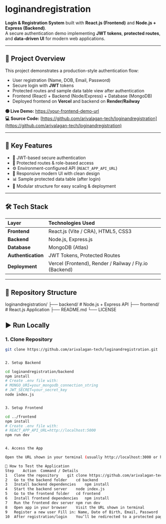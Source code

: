 # loginandregistration

**Login & Registration System** built with **React.js (Frontend)** and **Node.js + Express (Backend)**.  
A secure authentication demo implementing **JWT tokens**, **protected routes**, and **data-driven UI** for modern web applications.

---

## 🔎 Project Overview

This project demonstrates a production-style authentication flow:

- User registration (Name, DOB, Email, Password)
- Secure login with **JWT** tokens
- Protected routes and sample data table view after authentication
- Frontend (React) + Backend (Node/Express) + Database (MongoDB)
- Deployed frontend on **Vercel** and backend on **Render/Railway**

**🟢 Live Demo:** [https://your-frontend-demo-url](https://your-frontend-demo-url)  
**💻 Source Code:** [https://github.com/arivalagan-tech/loginandregistration](https://github.com/arivalagan-tech/loginandregistration)

---

## 🧩 Key Features

- 🔐 JWT-based secure authentication  
- 🚀 Protected routes & role-based access  
- ⚙️ Environment-configured API (`REACT_APP_API_URL`)  
- 📱 Responsive modern UI with clean design  
- 📊 Sample protected data table (after login)  
- 🧠 Modular structure for easy scaling & deployment  

---

## 🛠 Tech Stack

| Layer | Technologies Used |
|:------|:------------------|
| **Frontend** | React.js (Vite / CRA), HTML5, CSS3 |
| **Backend** | Node.js, Express.js |
| **Database** | MongoDB (Atlas) |
| **Authentication** | JWT Tokens, Protected Routes |
| **Deployment** | Vercel (Frontend), Render / Railway / Fly.io (Backend) |

---

## 📁 Repository Structure

loginandregistration/
├── backend/ # Node.js + Express API
├── frontend/ # React.js Application
├── README.md
└── LICENSE



## ▶️ Run Locally

### 1. Clone Repository
```bash
git clone https://github.com/arivalagan-tech/loginandregistration.git


2. Setup Backend

cd loginandregistration/backend
npm install
# Create .env file with:
# MONGO_URI=your_mongodb_connection_string
# JWT_SECRET=your_secret_key
node index.js


3. Setup Frontend

cd ../frontend
npm install
# Create .env file with:
# REACT_APP_API_URL=http://localhost:5000
npm run dev


4. Access the App

Open the URL shown in your terminal (usually http://localhost:3000 or http://localhost:5173).

🧪 How to Test the Application
Step	Action	Command / Details
1	Clone the repository	git clone https://github.com/arivalagan-tech/loginandregistration.git
2	Go to the backend folder	cd backend
3	Install backend dependencies	npm install
4	Start the backend server	node index.js
5	Go to the frontend folder	cd frontend
6	Install frontend dependencies	npm install
7	Run the frontend dev server	npm run dev
8	Open app in your browser	Visit the URL shown in terminal
9	Register a new user	Fill in: Name, Date of Birth, Email, Password
10	After registration/login	You’ll be redirected to a protected page with a sample data table.






